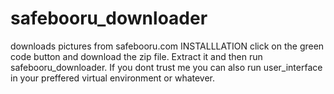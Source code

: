 # safebooru_downloader
downloads pictures from safebooru.com
INSTALLLATION
click on the green code button and download the zip file. Extract it and then run safebooru_downloader.
If you dont trust me you can also run user_interface in your preffered virtual environment or whatever.
